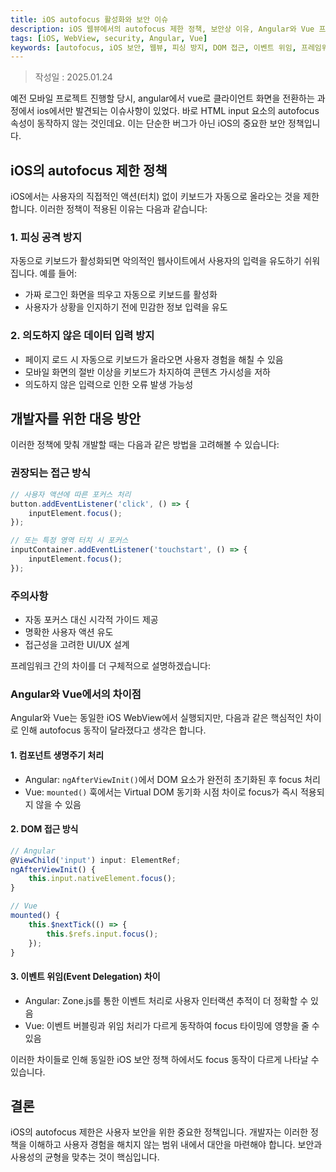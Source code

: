 ```yaml
---
title: iOS autofocus 활성화와 보안 이슈
description: iOS 웹뷰에서의 autofocus 제한 정책, 보안상 이유, Angular와 Vue 프레임워크에서의 차이점 및 대응 방안 분석
tags: [iOS, WebView, security, Angular, Vue]
keywords: [autofocus, iOS 보안, 웹뷰, 피싱 방지, DOM 접근, 이벤트 위임, 프레임워크 차이, Vue.js, Angular]
---
```


>작성일 : 2025.01.24

예전 모바일 프로젝트 진행할 당시, angular에서 vue로 클라이언트 화면을 전환하는 과정에서 ios에서만 발견되는 이슈사항이 있었다. 바로 HTML input 요소의 autofocus 속성이 동작하지 않는 것인데요. 이는 단순한 버그가 아닌 iOS의 중요한 보안 정책입니다.

## iOS의 autofocus 제한 정책

iOS에서는 사용자의 직접적인 액션(터치) 없이 키보드가 자동으로 올라오는 것을 제한합니다. 이러한 정책이 적용된 이유는 다음과 같습니다:

### 1. 피싱 공격 방지

자동으로 키보드가 활성화되면 악의적인 웹사이트에서 사용자의 입력을 유도하기 쉬워집니다. 예를 들어:
- 가짜 로그인 화면을 띄우고 자동으로 키보드를 활성화
- 사용자가 상황을 인지하기 전에 민감한 정보 입력을 유도

### 2. 의도하지 않은 데이터 입력 방지

- 페이지 로드 시 자동으로 키보드가 올라오면 사용자 경험을 해칠 수 있음
- 모바일 화면의 절반 이상을 키보드가 차지하여 콘텐츠 가시성을 저하
- 의도하지 않은 입력으로 인한 오류 발생 가능성

## 개발자를 위한 대응 방안

이러한 정책에 맞춰 개발할 때는 다음과 같은 방법을 고려해볼 수 있습니다:

### 권장되는 접근 방식
```javascript
// 사용자 액션에 따른 포커스 처리
button.addEventListener('click', () => {
    inputElement.focus();
});

// 또는 특정 영역 터치 시 포커스
inputContainer.addEventListener('touchstart', () => {
    inputElement.focus();
});
```

### 주의사항
- 자동 포커스 대신 시각적 가이드 제공
- 명확한 사용자 액션 유도
- 접근성을 고려한 UI/UX 설계

프레임워크 간의 차이를 더 구체적으로 설명하겠습니다:

### Angular와 Vue에서의 차이점
Angular와 Vue는 동일한 iOS WebView에서 실행되지만, 다음과 같은 핵심적인 차이로 인해 autofocus 동작이 달라졌다고 생각은 합니다.

#### 1. 컴포넌트 생명주기 처리
- Angular: `ngAfterViewInit()`에서 DOM 요소가 완전히 초기화된 후 focus 처리
- Vue: `mounted()` 훅에서는 Virtual DOM 동기화 시점 차이로 focus가 즉시 적용되지 않을 수 있음

#### 2. DOM 접근 방식
```javascript
// Angular
@ViewChild('input') input: ElementRef;
ngAfterViewInit() {
    this.input.nativeElement.focus();
}

// Vue
mounted() {
    this.$nextTick(() => {
        this.$refs.input.focus();
    });
}
```

#### 3. 이벤트 위임(Event Delegation) 차이
- Angular: Zone.js를 통한 이벤트 처리로 사용자 인터랙션 추적이 더 정확할 수 있음
- Vue: 이벤트 버블링과 위임 처리가 다르게 동작하여 focus 타이밍에 영향을 줄 수 있음

이러한 차이들로 인해 동일한 iOS 보안 정책 하에서도 focus 동작이 다르게 나타날 수 있습니다.

## 결론

iOS의 autofocus 제한은 사용자 보안을 위한 중요한 정책입니다. 개발자는 이러한 정책을 이해하고 사용자 경험을 해치지 않는 범위 내에서 대안을 마련해야 합니다. 보안과 사용성의 균형을 맞추는 것이 핵심입니다.